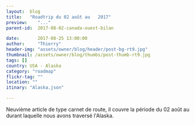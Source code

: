 ```yaml
---
layout:  blog
title:   "Roadtrip du 02 août au   2017"
preview:    "..."
parent-id:  2017-08-02-canada-ouest-bilan

date:       2017-08-25 13:00:00
author:     "Thierry"
header-img: "assets/owner/blog/header/post-bg-rt9.jpg"
thumbnail: /assets/owner/blog/thumbs/post-thumb-rt9.jpg
tags: []
country: USA - Alaska
category: "roadmap"
flickr-tag: ""
location: ""
itinary: "Alaska.json"

---
```


Neuvième article de type carnet de route, il couvre la période du 02 août au  durant laquelle nous avons traversé l'Alaska.  



